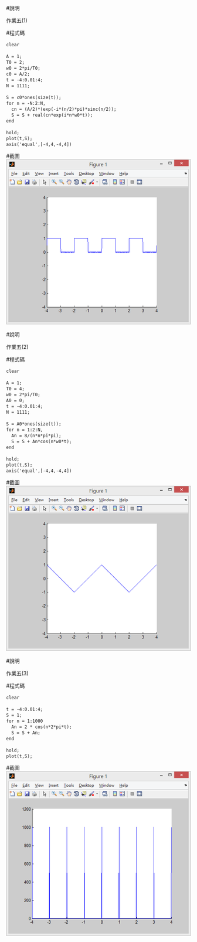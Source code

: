 #說明

作業五(1)

#程式碼
```
clear

A = 1;
T0 = 2;
w0 = 2*pi/T0;
c0 = A/2;
t = -4:0.01:4; 
N = 1111;

S = c0*ones(size(t));
for n = -N:2:N,
  cn = (A/2)*(exp(-i*(n/2)*pi)*sinc(n/2));
  S = S + real(cn*exp(i*n*w0*t));
end

hold;
plot(t,S);
axis('equal',[-4,4,-4,4])
```
#截圖
![Adept Workflow Diagram](01.png)


#說明

作業五(2)

#程式碼
```
clear

A = 1;
T0 = 4;
w0 = 2*pi/T0; 
A0 = 0;
t = -4:0.01:4;
N = 1111;

S = A0*ones(size(t));
for n = 1:2:N,
  An = 8/(n*n*pi*pi);
  S = S + An*cos(n*w0*t);
end

hold;
plot(t,S);
axis('equal',[-4,4,-4,4])
```
#截圖
![Adept Workflow Diagram](02.png)




#說明

作業五(3)

#程式碼
```
clear

t = -4:0.01:4;   
S = 1;
for n = 1:1000
  An = 2 * cos(n*2*pi*t);
  S = S + An;
end

hold;
plot(t,S);
```
#截圖
![Adept Workflow Diagram](03.png)
